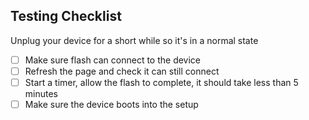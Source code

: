 ## Testing Checklist
Unplug your device for a short while so it's in a normal state
- [ ] Make sure flash can connect to the device
- [ ] Refresh the page and check it can still connect
- [ ] Start a timer, allow the flash to complete, it should take less than 5 minutes
- [ ] Make sure the device boots into the setup
